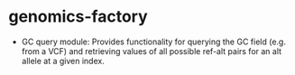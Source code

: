 # genomics-factory

- GC query module:
Provides functionality for querying the GC field (e.g. from a VCF) and retrieving values of all possible ref-alt pairs for an alt allele at a given index.
